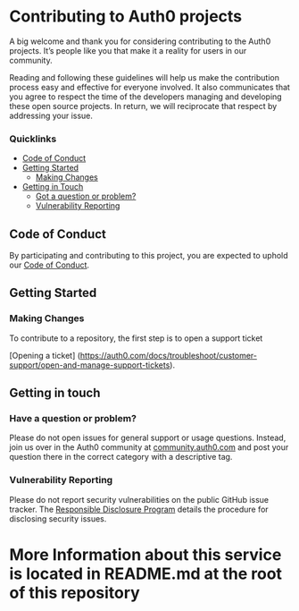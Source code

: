 
# Contributing to Auth0 projects

A big welcome and thank you for considering contributing to the Auth0 projects. It’s people like you that make it a reality for users in our community.

Reading and following these guidelines will help us make the contribution process easy and effective for everyone involved. It also communicates that you agree to respect the time of the developers managing and developing these open source projects. In return, we will reciprocate that respect by addressing your issue.

### Quicklinks

* [Code of Conduct](#code-of-conduct)
* [Getting Started](#getting-started)
    * [Making Changes](#making-changes)
* [Getting in Touch](#getting-in-touch)
    * [Got a question or problem?](#got-a-question-or-problem?)
    * [Vulnerability Reporting](#vulnerability-reporting)

## Code of Conduct

By participating and contributing to this project, you are expected to uphold our [Code of Conduct](https://github.com/auth0/open-source-template/blob/master/CODE-OF-CONDUCT.md).

## Getting Started

### Making Changes

To contribute to a repository, the first step is to open a support ticket

[Opening a ticket] (https://auth0.com/docs/troubleshoot/customer-support/open-and-manage-support-tickets).

## Getting in touch

### Have a question or problem?

Please do not open issues for general support or usage questions. Instead, join us over in the Auth0 community at [community.auth0.com](https://community.auth0.com) and post your question there in the correct category with a descriptive tag.

### Vulnerability Reporting

Please do not report security vulnerabilities on the public GitHub issue tracker. The [Responsible Disclosure Program](https://auth0.com/whitehat) details the procedure for disclosing security issues.

# More Information about this service is located in README.md at the root of this repository
